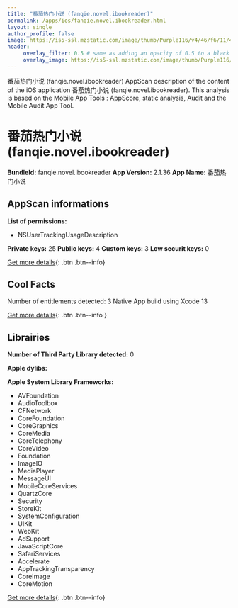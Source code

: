 ```yaml
---
title: "番茄热门小说 (fanqie.novel.ibookreader)"
permalink: /apps/ios/fanqie.novel.ibookreader.html
layout: single
author_profile: false
image: https://is5-ssl.mzstatic.com/image/thumb/Purple116/v4/46/f6/11/46f6112f-1f60-ff38-184d-8d5d25f840c0/AppIcon-0-0-1x_U007emarketing-0-0-0-6-0-0-sRGB-0-0-0-GLES2_U002c0-512MB-85-220-0-0.png/512x512bb.jpg
header: 
     overlay_filter: 0.5 # same as adding an opacity of 0.5 to a black background
     overlay_image: https://is5-ssl.mzstatic.com/image/thumb/Purple116/v4/46/f6/11/46f6112f-1f60-ff38-184d-8d5d25f840c0/AppIcon-0-0-1x_U007emarketing-0-0-0-6-0-0-sRGB-0-0-0-GLES2_U002c0-512MB-85-220-0-0.png/512x512bb.jpg
---
```

番茄热门小说 (fanqie.novel.ibookreader) AppScan description of the content of the iOS application 番茄热门小说 (fanqie.novel.ibookreader). This analysis is based on the Mobile App Tools : AppScore, static analysis, Audit and the Mobile Audit App Tool.

# 番茄热门小说 (fanqie.novel.ibookreader)

**BundleId:** fanqie.novel.ibookreader
**App Version:** 2.1.36
**App Name:** 番茄热门小说


## AppScan informations 

**List of permissions:** 
- NSUserTrackingUsageDescription
  
  
**Private keys:** 25
**Public keys:** 4
**Custom keys:** 3
**Low securit keys:** 0
  
[Get more details](/pricing.html){: .btn .btn--info}

## Cool Facts

Number of entitlements detected: 3
Native App
build using Xcode 13
  
[Get more details](/pricing.html){: .btn .btn--info }

## Librairies 
**Number of Third Party Library detected:** 0


**Apple dylibs:**


**Apple System Library Frameworks:**
- AVFoundation
- AudioToolbox
- CFNetwork
- CoreFoundation
- CoreGraphics
- CoreMedia
- CoreTelephony
- CoreVideo
- Foundation
- ImageIO
- MediaPlayer
- MessageUI
- MobileCoreServices
- QuartzCore
- Security
- StoreKit
- SystemConfiguration
- UIKit
- WebKit
- AdSupport
- JavaScriptCore
- SafariServices
- Accelerate
- AppTrackingTransparency
- CoreImage
- CoreMotion


  
[Get more details](/pricing.html){: .btn .btn--info}

